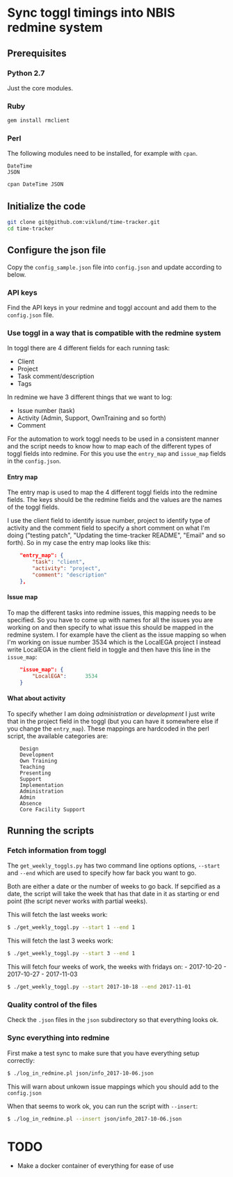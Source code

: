 # Sync toggl timings into NBIS redmine system

## Prerequisites

### Python 2.7

Just the core modules.

### Ruby

```bash
gem install rmclient
```

### Perl

The following modules need to be installed, for example with `cpan`.

    DateTime
    JSON

```bash
cpan DateTime JSON
```

## Initialize the code

```bash
git clone git@github.com:viklund/time-tracker.git
cd time-tracker
```

## Configure the json file

Copy the `config_sample.json` file into `config.json` and update according to
below.

### API keys

Find the API keys in your redmine and toggl account and add them to the
`config.json` file.

### Use toggl in a way that is compatible with the redmine system

In toggl there are 4 different fields for each running task:

 - Client
 - Project
 - Task comment/description
 - Tags

In redmine we have 3 different things that we want to log:

 - Issue number (task)
 - Activity (Admin, Support, OwnTraining and so forth)
 - Comment

For the automation to work toggl needs to be used in a consistent manner and
the script needs to know how to map each of the different types of toggl fields
into redmine. For this you use the `entry_map` and `issue_map` fields in the
`config.json`.

#### Entry map

The entry map is used to map the 4 different toggl fields into the redmine
fields. The keys should be the redmine fields and the values are the names of
the toggl fields.

I use the client field to identify issue number, project to identify type of
activity and the comment field to specify a short comment on what I'm doing
("testing patch", "Updating the time-tracker README", "Email" and so forth).
So in my case the entry map looks like this:

```json
    "entry_map": {
        "task": "client",
        "activity": "project",
        "comment": "description"
    },
```

#### Issue map

To map the different tasks into redmine issues, this mapping needs to be
specified. So you have to come up with names for all the issues you are
working on and then specify to what issue this should be mapped in the redmine
system. I for example have the client as the issue mapping so when I'm working
on issue number 3534 which is the LocalEGA project I instead write LocalEGA in
the client field in toggle and then have this line in the `issue_map`:

```json
    "issue_map": {
        "LocalEGA":      3534
    }
```

#### What about activity

To specify whether I am doing _administration_ or _development_ I just write
that in the project field in the toggl (but you can have it somewhere else if
you change the `entry_map`). These mappings are hardcoded in the perl script,
the available categories are:

        Design
        Development
        Own Training
        Teaching
        Presenting
        Support
        Implementation
        Administration
        Admin
        Absence
        Core Facility Support

## Running the scripts

### Fetch information from toggl

The `get_weekly_toggls.py` has two command line options options, `--start` and
`--end` which are used to specify how far back you want to go.

Both are either a date or the number of weeks to go back. If sepcified as a
date, the script will take the week that has that date in it as starting or end
point (the script never works with partial weeks).

This will fetch the last weeks work:

```bash
$ ./get_weekly_toggl.py --start 1 --end 1
```

This will fetch the last 3 weeks work:

```bash
$ ./get_weekly_toggl.py --start 3 --end 1
```

This will fetch four weeks of work, the weeks with fridays on:
    - 2017-10-20
    - 2017-10-27
    - 2017-11-03

```bash
$ ./get_weekly_toggl.py --start 2017-10-18 --end 2017-11-01
```

### Quality control of the files

Check the `.json` files in the `json` subdirectory so that everything looks
ok.

### Sync everything into redmine

First make a test sync to make sure that you have everything setup correctly:

```bash
$ ./log_in_redmine.pl json/info_2017-10-06.json
```

This will warn about unkown issue mappings which you should add to the
`config.json`

When that seems to work ok, you can run the script with `--insert`:


```bash
$ ./log_in_redmine.pl --insert json/info_2017-10-06.json
```


# TODO

* Make a docker container of everything for ease of use
